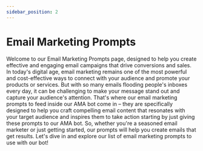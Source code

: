 ```yaml
---
sidebar_position: 2
---
```


# Email Marketing Prompts

Welcome to our Email Marketing Prompts page, designed to help you create effective and engaging email campaigns that drive conversions and sales. In today's digital age, email marketing remains one of the most powerful and cost-effective ways to connect with your audience and promote your products or services. But with so many emails flooding people's inboxes every day, it can be challenging to make your message stand out and capture your audience's attention. That's where our email marketing prompts to feed inside our AMA bot come in – they are specifically designed to help you craft compelling email content that resonates with your target audience and inspires them to take action starting by just giving these prompts to our AMA bot. So, whether you're a seasoned email marketer or just getting started, our prompts will help you create emails that get results. Let's dive in and explore our list of email marketing prompts to use with our bot!

